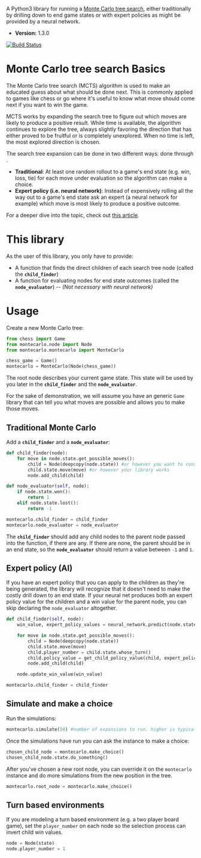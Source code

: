 A Python3 library for running a [Monte Carlo tree search](https://en.wikipedia.org/wiki/Monte_Carlo_tree_search), either traditionally by drilling down to end game states or with expert policies as might be provided by a neural network.

- **Version:** 1.3.0

[![Build Status](https://travis-ci.org/ImparaAI/monte-carlo-tree-search.png?branch=master)](https://travis-ci.org/ImparaAI/monte-carlo-tree-search)

# Monte Carlo tree search Basics

The Monte Carlo tree search (MCTS) algorithm is used to make an educated guess about what should be done next. This is commonly applied to games like chess or go where it's useful to know what move should come next if you want to win the game.

MCTS works by expanding the search tree to figure out which moves are likely to produce a positive result. While time is available, the algorithm continues to explore the tree, always slightly favoring the direction that has either proved to be fruitful or is completely unexplored. When no time is left, the most explored direction is chosen.

The search tree expansion can be done in two different ways:   done through .

- **Traditional**: At least one random rollout to a game's end state (e.g. win, loss, tie) for each move under evaluation so the algorithm can make a choice.
- **Expert policy (i.e. neural network)**: Instead of expensively rolling all the way out to a game's end state ask an expert (a neural network for example) which move is most likely to produce a positive outcome.

For a deeper dive into the topic, check out [this article](http://tim.hibal.org/blog/alpha-zero-how-and-why-it-works/).

# This library

As the user of this library, you only have to provide:

- A function that finds the direct children of each search tree node (called the **`child_finder`**)
- A function for evaluating nodes for end state outcomes (called the **`node_evaluator`**)
-- *(Not necessary with neural network)*

# Usage

Create a new Monte Carlo tree:

```python
from chess import Game
from montecarlo.node import Node
from montecarlo.montecarlo import MonteCarlo

chess_game = Game()
montecarlo = MonteCarlo(Node(chess_game))
```

The root node describes your current game state. This state will be used by you later in the **`child_finder`** and the **`node_evaluator`**.

For the sake of demonstration, we will assume you have an generic `Game` library that can tell you what moves are possible and allows you to make those moves.

## Traditional Monte Carlo

Add a **`child_finder`** and a **`node_evaluator`**:

```python
def child_finder(node):
	for move in node.state.get_possible_moves():
		child = Node(deepcopy(node.state)) #or however you want to construct the child's state
		child.state.move(move) #or however your library works
		node.add_child(child)

def node_evaluator(self, node):
	if node.state.won():
		return 1
	elif node.state.lost():
		return -1

montecarlo.child_finder = child_finder
montecarlo.node_evaluator = node_evaluator
```

The **`child_finder`** should add any child nodes to the parent node passed into the function, if there are any. If there are none, the parent should be in an end state, so the **`node_evaluator`** should return a value between `-1` and `1`.

## Expert policy (AI)

If you have an expert policy that you can apply to the children as they're being generated, the library will recognize that it doesn't need to make the costly drill down to an end state. If your neural net produces both an expert policy value for the children and a win value for the parent node, you can skip declaring the `node_evaluator` altogether.

```python
def child_finder(self, node):
	win_value, expert_policy_values = neural_network.predict(node.state)

	for move in node.state.get_possible_moves():
		child = Node(deepcopy(node.state))
		child.state.move(move)
		child.player_number = child.state.whose_turn()
		child.policy_value = get_child_policy_value(child, expert_policy_values) #should return a value between 0 and 1
		node.add_child(child)

	node.update_win_value(win_value)

montecarlo.child_finder = child_finder
```

## Simulate and make a choice

Run the simulations:

```python
montecarlo.simulate(50) #number of expansions to run. higher is typically more accurate at the cost of processing time
```

Once the simulations have run you can ask the instance to make a choice:

```python
chosen_child_node = montecarlo.make_choice()
chosen_child_node.state.do_something()
```

After you've chosen a new root node, you can override it on the `montecarlo` instance and do more simulations from the new position in the tree.

```python
montecarlo.root_node = montecarlo.make_choice()
```

## Turn based environments

If you are modeling a turn based environment (e.g. a two player board game), set the `player_number` on each node so the selection process can invert child win values.

```python
node = Node(state)
node.player_number = 1
```